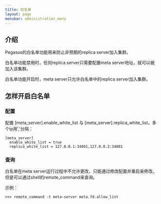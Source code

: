 ```yaml
---
title: 白名单
layout: page
menubar: administration_menu
---
```


## 介绍

Pegasus的白名单功能用来防止非预期的replica server加入集群。

白名单功能禁用时，任何replica server只需要配置meta server地址，就可以被加入该集群。

白名单功能开启时，meta server只允许白名单中的replica server加入集群。


## 怎样开启白名单

### 配置

配置 [meta_server].enable_white_list 与 [meta_server].replica_white_list，多个ip用','分隔：
```
[meta_server]
  enable_white_list = true
  replica_white_list = 127.0.0.1:34801,127.0.0.2:34801
```

### 查询

白名单在meta server运行过程中不允许更改，只能通过修改配置并重启来修改。但是可以通过shell的remote_command来查询。

示例：
```
>>> remote_command -t meta-server meta.fd.allow_list
```
